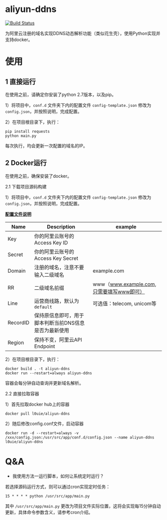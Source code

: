 # aliyun-ddns

[![Build Status](https://travis-ci.org/louielong/aliyun-ddns.svg?branch=master)](https://travis-ci.org/louielong/aliyun-ddns)

为阿里云注册的域名实现DDNS动态解析功能（类似花生壳），使用Python实现并支持docker。

# 使用

## 1 直接运行

在使用之前，请确定你安装了python 2.7版本，以及pip。

1）将项目中，`conf.d` 文件夹下内的配置文件 `config-template.json` 修改为 `config.json`，并按照说明，完成配置。

2）在项目根目录下，执行：
```shell
pip install requests
python main.py
```

每次执行，均会更新一次配置的域名的IP。

## 2 Docker运行

在使用之前，确保安装了docker。

2.1 下载项目源码构建

1）将项目中，`conf.d` 文件夹下内的配置文件 `config-template.json` 修改为 `config.json`，并按照说明，完成配置。

**[配置文件说明](https://help.aliyun.com/document_detail/29774.html?spm=a2c4g.11186623.2.20.fDjexq#%E9%94%99%E8%AF%AF%E7%A0%81)**

| Name | Description | example |
| --- | --- | --- |
| Key | 你的阿里云账号的Access Key ID |  |
| Secret | 你的阿里云账号的Access Key Secret |  |
| Domain | 注册的域名，注意不要输入二级域名 | example.com |
| RR | 二级域名前缀 | www（www.example.com,只需要填写www即可） |
| Line | 运营商线路，默认为`default` | 可选值：telecom, unicom等 |
| RecordID | 保持原信息即可，用于脚本判断当前DNS信息是否为最新使用 |  |
| Region | 保持不变，阿里云API Endpoint |  |



2）在项目根目录下，执行：

```
docker build . -t aliyun-ddns
docker run --restart=always aliyun-ddns

```

容器会每分钟自动查询并更新域名解析。

2.2 直接拉取容器

1）首先拉取docker hub上的容器

```shell
docker pull l0uie/aliyun-ddns
```

2）随后修改config.conf文件，启动容器

```shell
docker run -d --restart=always -v /xxx/config.json:/usr/src/app/conf.d/config.json --name aliyun-ddns  l0uie/aliyun-ddns
```

# Q&A

* 我使用方法一运行脚本，如何让系统定时运行？

若选择源码运行方式，则可以通过cron实现定时任务：
```shell
15 * * * * python /usr/src/app/main.py
```

其中 `/usr/src/app/main.py` 更改为项目文件实际位置，这将会实现每15分钟自动更新，具体命令参数含义，请参考cron介绍。

